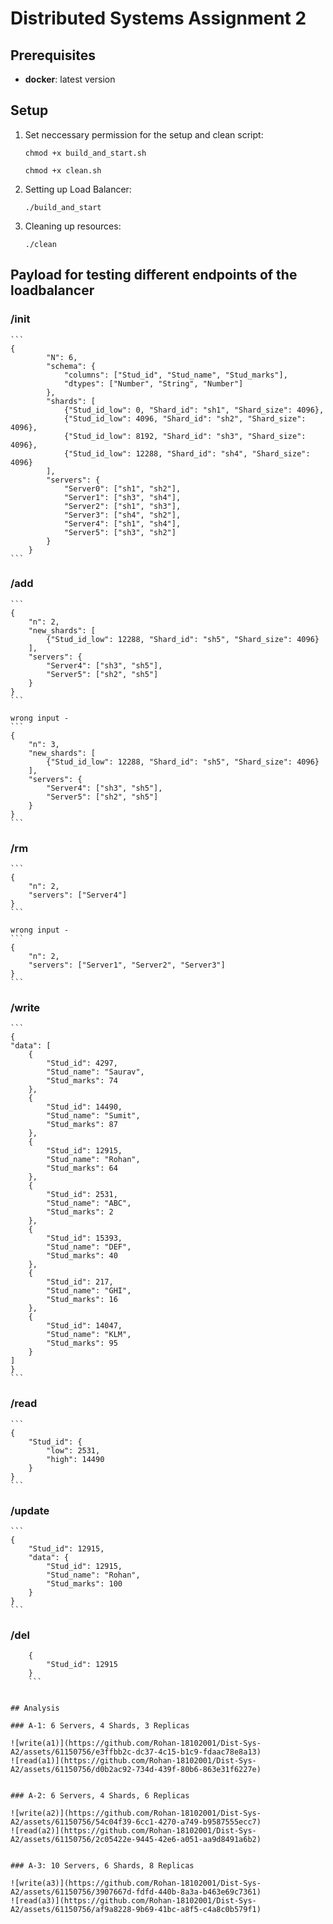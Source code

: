 # Distributed Systems Assignment 2

## Prerequisites

- **docker**: latest version


## Setup

1. Set neccessary permission for the setup and clean script:
   ```
   chmod +x build_and_start.sh 
   ```

   ```
   chmod +x clean.sh 
   ```

2. Setting up Load Balancer:
   ```
   ./build_and_start
   ```

2. Cleaning up resources:
   ```
   ./clean
   ```

## Payload for testing different endpoints of the loadbalancer

### /init

    ```
    {
            "N": 6,
            "schema": {
                "columns": ["Stud_id", "Stud_name", "Stud_marks"],
                "dtypes": ["Number", "String", "Number"]
            },
            "shards": [
                {"Stud_id_low": 0, "Shard_id": "sh1", "Shard_size": 4096},
                {"Stud_id_low": 4096, "Shard_id": "sh2", "Shard_size": 4096},
                {"Stud_id_low": 8192, "Shard_id": "sh3", "Shard_size": 4096},
                {"Stud_id_low": 12288, "Shard_id": "sh4", "Shard_size": 4096}
            ],
            "servers": {
                "Server0": ["sh1", "sh2"],
                "Server1": ["sh3", "sh4"],
                "Server2": ["sh1", "sh3"],
                "Server3": ["sh4", "sh2"],
                "Server4": ["sh1", "sh4"],
                "Server5": ["sh3", "sh2"]
            }
        }
    ```
    

### /add 

    ```
    {
        "n": 2,
        "new_shards": [
            {"Stud_id_low": 12288, "Shard_id": "sh5", "Shard_size": 4096}
        ],
        "servers": {
            "Server4": ["sh3", "sh5"],
            "Server5": ["sh2", "sh5"]
        }
    }
    ```

    wrong input - 
    ```
    {
        "n": 3,
        "new_shards": [
            {"Stud_id_low": 12288, "Shard_id": "sh5", "Shard_size": 4096}
        ],
        "servers": {
            "Server4": ["sh3", "sh5"],
            "Server5": ["sh2", "sh5"]
        }
    }
    ```

### /rm

    ```
    {
        "n": 2,
        "servers": ["Server4"]
    }
    ```

    wrong input - 
    ```
    {
        "n": 2,
        "servers": ["Server1", "Server2", "Server3"]
    }
    ```

### /write 

    ```
    {
    "data": [
        {
            "Stud_id": 4297,
            "Stud_name": "Saurav",
            "Stud_marks": 74
        },
        {
            "Stud_id": 14490,
            "Stud_name": "Sumit",
            "Stud_marks": 87
        },
        {
            "Stud_id": 12915,
            "Stud_name": "Rohan",
            "Stud_marks": 64
        },
        {
            "Stud_id": 2531,
            "Stud_name": "ABC",
            "Stud_marks": 2
        },
        {
            "Stud_id": 15393,
            "Stud_name": "DEF",
            "Stud_marks": 40
        },
        {
            "Stud_id": 217,
            "Stud_name": "GHI",
            "Stud_marks": 16
        },
        {
            "Stud_id": 14047,
            "Stud_name": "KLM",
            "Stud_marks": 95
        }
    ]
    }
    ```

### /read

    ```
    {
        "Stud_id": {
            "low": 2531,
            "high": 14490
        }
    }
    ```

### /update 

    ```
    {
        "Stud_id": 12915,
        "data": {
            "Stud_id": 12915,
            "Stud_name": "Rohan",
            "Stud_marks": 100
        }
    }
    ```

### /del

```
    {
        "Stud_id": 12915
    }
    ```


## Analysis

### A-1: 6 Servers, 4 Shards, 3 Replicas

![write(a1)](https://github.com/Rohan-18102001/Dist-Sys-A2/assets/61150756/e3ffbb2c-dc37-4c15-b1c9-fdaac78e8a13)
![read(a1)](https://github.com/Rohan-18102001/Dist-Sys-A2/assets/61150756/d0b2ac92-734d-439f-80b6-863e31f6227e)


### A-2: 6 Servers, 4 Shards, 6 Replicas

![write(a2)](https://github.com/Rohan-18102001/Dist-Sys-A2/assets/61150756/54c04f39-6cc1-4270-a749-b9587555ecc7)
![read(a2)](https://github.com/Rohan-18102001/Dist-Sys-A2/assets/61150756/2c05422e-9445-42e6-a051-aa9d8491a6b2)


### A-3: 10 Servers, 6 Shards, 8 Replicas

![write(a3)](https://github.com/Rohan-18102001/Dist-Sys-A2/assets/61150756/3907667d-fdfd-440b-8a3a-b463e69c7361)
![read(a3)](https://github.com/Rohan-18102001/Dist-Sys-A2/assets/61150756/af9a8228-9b69-41bc-a8f5-c4a8c0b579f1)
